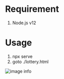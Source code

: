 # Requirement

1. Node.js v12

# Usage

1. npx serve
2. goto ./lottery.html

![image info](https://user-images.githubusercontent.com/11001914/100826187-bc118100-3494-11eb-90cb-00f2fabbb17f.png)

